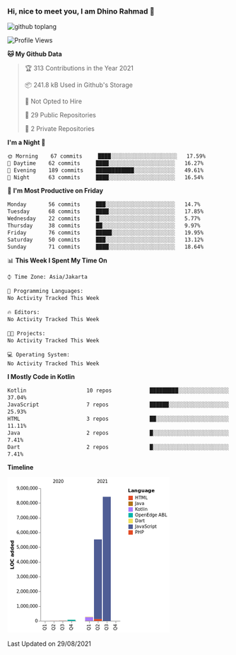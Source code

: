 ### Hi, nice to meet you, I am Dhino Rahmad 👋
 
![github toplang](https://github-readme-stats.vercel.app/api/top-langs/?username=Dhino12&layout=compact&theme=buefy)

<!--START_SECTION:waka-->
![Profile Views](http://img.shields.io/badge/Profile%20Views-193-blue)

**🐱 My Github Data** 

> 🏆 313 Contributions in the Year 2021
 > 
> 📦 241.8 kB Used in Github's Storage 
 > 
> 🚫 Not Opted to Hire
 > 
> 📜 29 Public Repositories 
 > 
> 🔑 2 Private Repositories  
 > 
**I'm a Night 🦉** 

```text
🌞 Morning    67 commits     ████░░░░░░░░░░░░░░░░░░░░░   17.59% 
🌆 Daytime    62 commits     ████░░░░░░░░░░░░░░░░░░░░░   16.27% 
🌃 Evening    189 commits    ████████████░░░░░░░░░░░░░   49.61% 
🌙 Night      63 commits     ████░░░░░░░░░░░░░░░░░░░░░   16.54%

```
📅 **I'm Most Productive on Friday** 

```text
Monday       56 commits     ███░░░░░░░░░░░░░░░░░░░░░░   14.7% 
Tuesday      68 commits     ████░░░░░░░░░░░░░░░░░░░░░   17.85% 
Wednesday    22 commits     █░░░░░░░░░░░░░░░░░░░░░░░░   5.77% 
Thursday     38 commits     ██░░░░░░░░░░░░░░░░░░░░░░░   9.97% 
Friday       76 commits     █████░░░░░░░░░░░░░░░░░░░░   19.95% 
Saturday     50 commits     ███░░░░░░░░░░░░░░░░░░░░░░   13.12% 
Sunday       71 commits     ████░░░░░░░░░░░░░░░░░░░░░   18.64%

```


📊 **This Week I Spent My Time On** 

```text
⌚︎ Time Zone: Asia/Jakarta

💬 Programming Languages: 
No Activity Tracked This Week

🔥 Editors: 
No Activity Tracked This Week

🐱‍💻 Projects: 
No Activity Tracked This Week

💻 Operating System: 
No Activity Tracked This Week

```

**I Mostly Code in Kotlin** 

```text
Kotlin                   10 repos            █████████░░░░░░░░░░░░░░░░   37.04% 
JavaScript               7 repos             ██████░░░░░░░░░░░░░░░░░░░   25.93% 
HTML                     3 repos             ██░░░░░░░░░░░░░░░░░░░░░░░   11.11% 
Java                     2 repos             █░░░░░░░░░░░░░░░░░░░░░░░░   7.41% 
Dart                     2 repos             █░░░░░░░░░░░░░░░░░░░░░░░░   7.41%

```


**Timeline**

![Chart not found](https://raw.githubusercontent.com/Dhino12/Dhino12/master/charts/bar_graph.png) 


 Last Updated on 29/08/2021
<!--END_SECTION:waka-->
 
